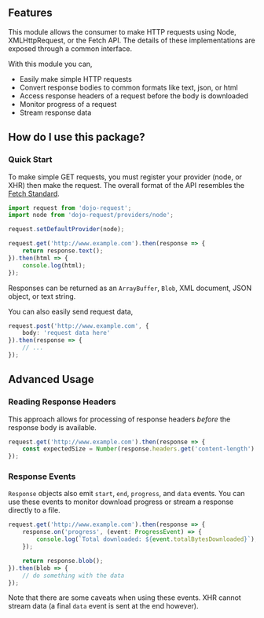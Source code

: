 ## Features

This module allows the consumer to make HTTP requests using Node, XMLHttpRequest, or the Fetch API. The details of
these implementations are exposed through a common interface.

With this module you can,

* Easily make simple HTTP requests
* Convert response bodies to common formats like text, json, or html
* Access response headers of a request before the body is downloaded
* Monitor progress of a request
* Stream response data

## How do I use this package?

### Quick Start

To make simple GET requests, you must register your provider (node, or XHR) then make the request.  The overall
format of the API resembles the [Fetch Standard](https://fetch.spec.whatwg.org/).

```ts
import request from 'dojo-request';
import node from 'dojo-request/providers/node';

request.setDefaultProvider(node);

request.get('http://www.example.com').then(response => {
    return response.text();
}).then(html => {
    console.log(html);
});
```

Responses can be returned as an `ArrayBuffer`, `Blob`, XML document, JSON object, or text string.

You can also easily send request data,

```ts
request.post('http://www.example.com', {
    body: 'request data here'
}).then(response => {
    // ...
});
```

## Advanced Usage

### Reading Response Headers

This approach allows for processing of response headers _before_ the response body is available.

```ts
request.get('http://www.example.com').then(response => {
    const expectedSize = Number(response.headers.get('content-length') || 0);
});
```

### Response Events

`Response` objects also emit `start`, `end`, `progress`, and `data` events. You can use these events to monitor download progress
or stream a response directly to a file.

```ts
request.get('http://www.example.com').then(response => {
    response.on('progress', (event: ProgressEvent) => {
        console.log(`Total downloaded: ${event.totalBytesDownloaded}`);
    });

    return response.blob();
}).then(blob => {
    // do something with the data
});
```

Note that there are some caveats when using these events. XHR cannot stream data (a final `data` event is sent at the end however).
